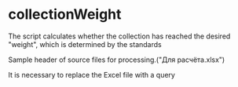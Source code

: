 # collectionWeight
The script calculates whether the collection has reached the desired "weight", which is determined by the standards

Sample header of source files for processing.("Для расчёта.xlsx")

It is necessary to replace the Excel file with a query
